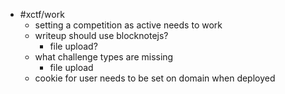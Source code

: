 - #xctf/work
	- setting a competition as active needs to work
	- writeup should use blocknotejs?
		- file upload?
	- what challenge types are missing
		- file upload
	- cookie for user needs to be set on domain when deployed